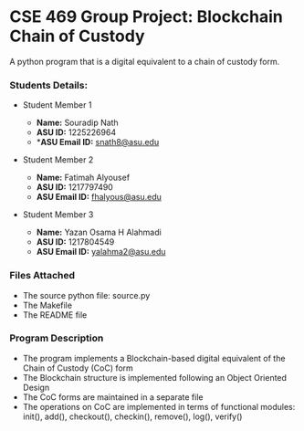 # CSE 469 Group Project: Blockchain Chain of Custody
A python program that is a digital equivalent to a chain of custody form.

### Students Details:

* Student Member 1
  *	**Name:** Souradip Nath
  * **ASU ID:** 1225226964
  * ***ASU Email ID:** snath8@asu.edu

* Student Member 2
  * **Name:** Fatimah Alyousef
  * **ASU ID:** 1217797490
  * **ASU Email ID:** fhalyous@asu.edu
* Student Member 3
  * **Name:** Yazan Osama H Alahmadi
  * **ASU ID:** 1217804549
  * **ASU Email ID:** yalahma2@asu.edu


### Files Attached

 - The source python file: source.py
 - The Makefile
 - The README file

### Program Description

 - The program implements a Blockchain-based digital equivalent of the Chain of Custody (CoC) form
 - The Blockchain structure is implemented following an Object Oriented Design
 - The CoC forms are maintained in a separate file
 - The operations on CoC are implemented in terms of functional modules: init(), add(), checkout(), checkin(), remove(), log(), verify()

